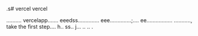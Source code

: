 .s# vercel
vercel

..........
vercelapp.......
eeedss..............
eee..............;....
 ee.................
...........,
 take the first step....
h..
ss..
j...
..
..
.

